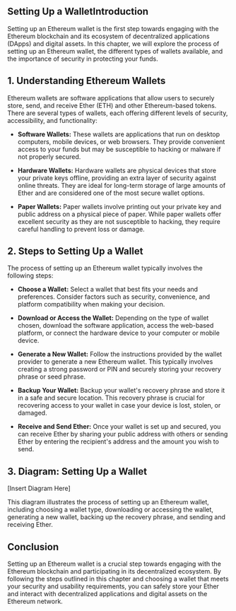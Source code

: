 ## Setting Up a WalletIntroduction

Setting up an Ethereum wallet is the first step towards engaging with the Ethereum blockchain and its ecosystem of decentralized applications (DApps) and digital assets. In this chapter, we will explore the process of setting up an Ethereum wallet, the different types of wallets available, and the importance of security in protecting your funds.

## 1. Understanding Ethereum Wallets

Ethereum wallets are software applications that allow users to securely store, send, and receive Ether (ETH) and other Ethereum-based tokens. There are several types of wallets, each offering different levels of security, accessibility, and functionality:

- **Software Wallets:** These wallets are applications that run on desktop computers, mobile devices, or web browsers. They provide convenient access to your funds but may be susceptible to hacking or malware if not properly secured.

- **Hardware Wallets:** Hardware wallets are physical devices that store your private keys offline, providing an extra layer of security against online threats. They are ideal for long-term storage of large amounts of Ether and are considered one of the most secure wallet options.

- **Paper Wallets:** Paper wallets involve printing out your private key and public address on a physical piece of paper. While paper wallets offer excellent security as they are not susceptible to hacking, they require careful handling to prevent loss or damage.

## 2. Steps to Setting Up a Wallet

The process of setting up an Ethereum wallet typically involves the following steps:

- **Choose a Wallet:** Select a wallet that best fits your needs and preferences. Consider factors such as security, convenience, and platform compatibility when making your decision.

- **Download or Access the Wallet:** Depending on the type of wallet chosen, download the software application, access the web-based platform, or connect the hardware device to your computer or mobile device.

- **Generate a New Wallet:** Follow the instructions provided by the wallet provider to generate a new Ethereum wallet. This typically involves creating a strong password or PIN and securely storing your recovery phrase or seed phrase.

- **Backup Your Wallet:** Backup your wallet's recovery phrase and store it in a safe and secure location. This recovery phrase is crucial for recovering access to your wallet in case your device is lost, stolen, or damaged.

- **Receive and Send Ether:** Once your wallet is set up and secured, you can receive Ether by sharing your public address with others or sending Ether by entering the recipient's address and the amount you wish to send.

## 3. Diagram: Setting Up a Wallet

[Insert Diagram Here]

This diagram illustrates the process of setting up an Ethereum wallet, including choosing a wallet type, downloading or accessing the wallet, generating a new wallet, backing up the recovery phrase, and sending and receiving Ether.

## Conclusion

Setting up an Ethereum wallet is a crucial step towards engaging with the Ethereum blockchain and participating in its decentralized ecosystem. By following the steps outlined in this chapter and choosing a wallet that meets your security and usability requirements, you can safely store your Ether and interact with decentralized applications and digital assets on the Ethereum network.
